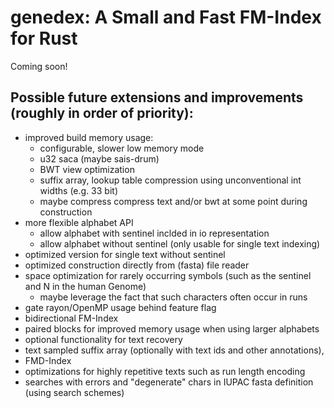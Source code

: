 # genedex: A Small and Fast FM-Index for Rust

Coming soon!

## Possible future extensions and improvements (roughly in order of priority):

- improved build memory usage: 
    - configurable, slower low memory mode
    - u32 saca (maybe sais-drum)
    - BWT view optimization
    - suffix array, lookup table compression using unconventional int widths (e.g. 33 bit)
    - maybe compress compress text and/or bwt at some point during construction 
- more flexible alphabet API
    - allow alphabet with sentinel inclded in io representation
    - allow alphabet without sentinel (only usable for single text indexing)
- optimized version for single text without sentinel
- optimized construction directly from (fasta) file reader
- space optimization for rarely occurring symbols (such as the sentinel and N in the human Genome)
    - maybe leverage the fact that such characters often occur in runs
- gate rayon/OpenMP usage behind feature flag
- bidirectional FM-Index
- paired blocks for improved memory usage when using larger alphabets
- optional functionality for text recovery
- text sampled suffix array (optionally with text ids and other annotations),
- FMD-Index
- optimizations for highly repetitive texts such as run length encoding
- searches with errors and "degenerate" chars in IUPAC fasta definition (using search schemes)
